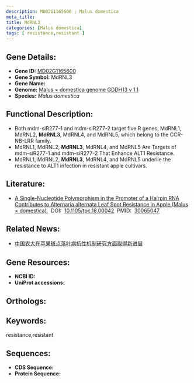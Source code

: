 ```yaml
---
description: MD02G1165600 ; Malus domestica
meta_title:
title: MdRNL3
categories: [Malus domestica]
tags: [ resistance,resistant ]
---
```


## Gene Details:
- **Gene ID:**	[MD02G1165600]()
- **Gene Symbol:** MdRNL3
- **Gene Name:** 
- **Genome:** [Malus × domestica genome GDDH13 v 1.1]()
- **Species:** *Malus domestica*

## Functional Description:
   - Both mdm-siR277-1 and mdm-siR277-2 target five R genes, MdRNL1, MdRNL2, **MdRNL3**, MdRNL4, and MdRNL5, which belong to the CCR-NB-LRR family.
   - MdRNL1, MdRNL2, **MdRNL3**, MdRNL4, and MdRNL5 Are Targets of mdm-siR277-1 and mdm-siR277-2 That Enhance ALT1 Resistance.
   - MdRNL1, MdRNL2, **MdRNL3**, MdRNL4, and MdRNL5 underlie the resistance to ALT1 infection in resistant apple cultivars.

## Literature:
   - [A Single-Nucleotide Polymorphism in the Promoter of a Hairpin RNA Contributes to Alternaria alternata Leaf Spot Resistance in Apple (Malus × domestica).]( https://www.ncbi.nlm.nih.gov/pmc/articles/PMC6139694/)&nbsp;&nbsp;DOI:&nbsp;&nbsp;[10.1105/tpc.18.00042](https://www.ncbi.nlm.nih.gov/pmc/articles/PMC6139694/)&nbsp;&nbsp;PMID:&nbsp;&nbsp;[30065047](https://pubmed.ncbi.nlm.nih.gov/30065047/)

## Related News:
   - [中国农大在苹果斑点落叶病抗性机制研究方面取得新进展](https://mp.weixin.qq.com/s?__biz=MzIyOTY2NDYyNQ==&mid=2247489908&idx=1&sn=67602f3a0751cb5558457a45f61ba074&chksm=e8be6b6adfc9e27c366561c533311b82105f91c86e0c98720baecf8708a8e45a54370cf080e4&scene=27#wechat_redirect)

## Gene Resources:
- **NCBI ID:** [](https://www.ncbi.nlm.nih.gov/gene/?term=)
- **UniProt accessions:** [](https://www.uniprot.org/uniprotkb//entry)

## Orthologs:

## Keywords:
resistance,resistant

## Sequences:
- **CDS Sequence:**
- **Protein Sequence:**
